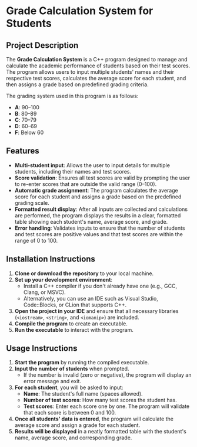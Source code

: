 # Grade Calculation System for Students

## Project Description
The **Grade Calculation System** is a C++ program designed to manage and calculate the academic performance of students based on their test scores. The program allows users to input multiple students' names and their respective test scores, calculates the average score for each student, and then assigns a grade based on predefined grading criteria.

The grading system used in this program is as follows:
- **A**: 90–100
- **B**: 80–89
- **C**: 70–79
- **D**: 60–69
- **F**: Below 60

## Features
- **Multi-student input**: Allows the user to input details for multiple students, including their names and test scores.
- **Score validation**: Ensures all test scores are valid by prompting the user to re-enter scores that are outside the valid range (0–100).
- **Automatic grade assignment**: The program calculates the average score for each student and assigns a grade based on the predefined grading scale.
- **Formatted result display**: After all inputs are collected and calculations are performed, the program displays the results in a clear, formatted table showing each student's name, average score, and grade.
- **Error handling**: Validates inputs to ensure that the number of students and test scores are positive values and that test scores are within the range of 0 to 100.

## Installation Instructions
1. **Clone or download the repository** to your local machine.
2. **Set up your development environment**:
   - Install a C++ compiler if you don't already have one (e.g., GCC, Clang, or MSVC).
   - Alternatively, you can use an IDE such as Visual Studio, Code::Blocks, or CLion that supports C++.
3. **Open the project in your IDE** and ensure that all necessary libraries (`<iostream>`, `<string>`, and `<iomanip>`) are included.
4. **Compile the program** to create an executable.
5. **Run the executable** to interact with the program.

## Usage Instructions
1. **Start the program** by running the compiled executable.
2. **Input the number of students** when prompted.
   - If the number is invalid (zero or negative), the program will display an error message and exit.
3. **For each student**, you will be asked to input:
   - **Name**: The student's full name (spaces allowed).
   - **Number of test scores**: How many test scores the student has.
   - **Test scores**: Enter each score one by one. The program will validate that each score is between 0 and 100.
4. **Once all students' data is entered**, the program will calculate the average score and assign a grade for each student.
5. **Results will be displayed** in a neatly formatted table with the student's name, average score, and corresponding grade.


